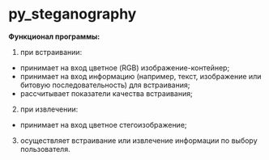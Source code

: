 # py_steganography
**Функционал программы:**
1.	при встраивании:
  - принимает на вход цветное (RGB) изображение-контейнер;
  - принимает на вход информацию (например, текст, изображение или битовую последовательность) для встраивания;
  - рассчитывает показатели качества встраивания;
2.	при извлечении:
  - принимает на вход цветное стегоизображение;
3.	осуществляет встраивание или извлечение информации по выбору пользователя.
